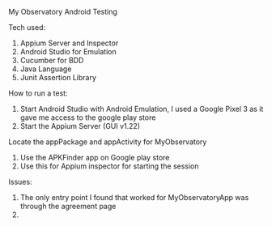 My Observatory Android Testing

Tech used:

1. Appium Server and Inspector
2. Android Studio for Emulation
3. Cucumber for BDD
4. Java Language
5. Junit Assertion Library

How to run a test:

1. Start Android Studio with Android Emulation, I used a Google Pixel 3 as it gave me access to the google play store
2. Start the Appium Server (GUI v1.22)

Locate the appPackage and appActivity for MyObservatory
1. Use the APKFinder app on Google play store
2. Use this for Appium inspector for starting the session

Issues:

1. The only entry point I found that worked for MyObservatoryApp was through the agreement page
2. 